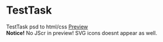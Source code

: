 # TestTask
TestTask psd to html/css
<a href="https://htmlpreview.github.io/?https://github.com/Hala1892/TestTask/blob/master/index.html"> Preview </a>
<br><strong>Notice!</strong> No JScr in preview!
SVG icons doesnt appear as well.
